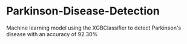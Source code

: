 # Parkinson-Disease-Detection
Machine learning model using the XGBClassifier to detect Parkinson's disease with an accuracy of 92.30% 
